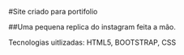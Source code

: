 #Site criado para portifolio

##Uma pequena replica do instagram feita a mão. 


Tecnologias uitlizadas: 
HTML5,
BOOTSTRAP,
CSS
